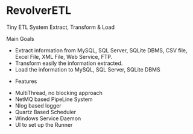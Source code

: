 # RevolverETL
Tiny ETL System 
Extract, Transform & Load

Main Goals
* Extract information from MySQL, SQL Server, SQLite DBMS, CSV file, Excel File, XML File, Web Service, FTP.
* Transform easily the information extracted.
* Load the information to MySQL, SQL Server, SQLite DBMS

+ Features
- MultiThread, no blocking approach
- NetMQ based PipeLine System
- Nlog based logger
- Quartz Based Scheduler
- Windows Service Daemon
- UI to set up the Runner


